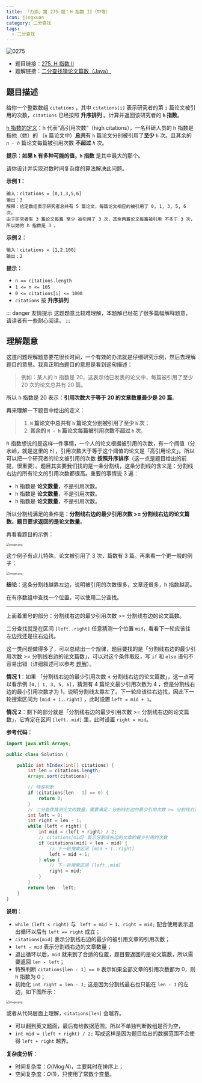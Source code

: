 ```yaml
---
title: 「力扣」第 275 题：H 指数 II（中等）
icon: jingxuan
category: 二分查找
tags: 
  - 二分查找
---
```


![0275](https://tva1.sinaimg.cn/large/008i3skNgy1gx93fac2tcj30p00an74m.jpg)


+ 题目链接：[275. H 指数 II](https://leetcode-cn.com/problems/h-index-ii/)
+ 题解链接：[二分查找猜论文篇数（Java）](https://leetcode-cn.com/problems/h-index-ii/solution/jian-er-zhi-zhi-er-fen-cha-zhao-by-liweiwei1419-2/)

## 题目描述

给你一个整数数组 `citations` ，其中 `citations[i]` 表示研究者的第 `i` 篇论文被引用的次数，`citations` 已经按照 **升序排列** 。计算并返回该研究者的 **`h` 指数**。

[h 指数的定义](https://baike.baidu.com/item/h-index/3991452?fr=aladdin)：h 代表“高引用次数”（high citations），一名科研人员的 h 指数是指他（她）的 （`n` 篇论文中）**总共**有 `h` 篇论文分别被引用了**至少** `h` 次。且其余的 *`n - h`* 篇论文每篇被引用次数 **不超过** *`h`* 次。

**提示：**如果 `h` 有多种可能的值，**`h` 指数** 是其中最大的那个。

请你设计并实现对数时间复杂度的算法解决此问题。

**示例 1：**

```
输入：citations = [0,1,3,5,6]
输出：3 
解释：给定数组表示研究者总共有 5 篇论文，每篇论文相应的被引用了 0, 1, 3, 5, 6 次。
由于研究者有 3 篇论文每篇 至少 被引用了 3 次，其余两篇论文每篇被引用 不多于 3 次，所以她的 h 指数是 3 。
```

**示例 2：**

```
输入：citations = [1,2,100]
输出：2
```

**提示：**

- `n == citations.length`
- `1 <= n <= 105`
- `0 <= citations[i] <= 1000`
- `citations` 按 **升序排列**

::: danger 友情提示
这题题意比较难理解，本题解已经花了很多篇幅解释题意，请读者有一些耐心阅读。
:::


## 理解题意

这道问题理解题意要花很长时间，一个有效的办法就是仔细研究示例，然后去理解题目的意思。我真正明白题目的意思是看到这句描述：

> 例如：某人的 h 指数是 20，这表示他已发表的论文中，每篇被引用了至少 20 次的论文总共有 20 篇。

所以 h 指数是 20 表示：**引用次数大于等于 20 的文章数量最少是 20 篇**。 


再来理解一下题目中给出的定义：

> 1. **`N` 篇论文中总共有 `h` 篇论文分别被引用了至少 `h` 次**；
> 2. **其余的 `N - h` 篇论文每篇被引用次数不超过 `h` 次**。

h 指数想说的是这样一件事情，一个人的论文根据被引用的次数，有一个阈值（分水岭，就是这里的 `h`），引用次数大于等于这个阈值的论文是「高引用论文」。所以可以把一个研究者的论文被引用的次数 **按照升序排序**（这一点是题目给出的前提，很重要）。题目其实要我们找的是一条分割线，这条分割线的含义是：分割线右边的所有论文的引用次数都很高。重要的事情说 3 遍：

+ h 指数是 **论文数量**，不是引用次数。
+ h 指数是 **论文数量**，不是引用次数。
+ h 指数是 **论文数量**，不是引用次数。

所以分割线满足的条件是：**分割线右边的最少引用次数 >= 分割线右边的论文篇数**。**题目要求返回的是论文数量**。

再看看题目的示例：

<img src="https://tva1.sinaimg.cn/large/008i3skNgy1gxdr86nz0qj30ru0didgn.jpg" alt="image.png" style="zoom:50%;" />

这个例子有点儿特殊，论文被引用了 $3$ 次，篇数有 $3$ 篇。再来看一个更一般的例子：

<img src="https://tva1.sinaimg.cn/large/008i3skNgy1gxdr86c4cqj30ru0didgn.jpg" alt="image.png" style="zoom:50%;" />

**结论**：这条分割线越靠左边，说明被引用的次数很多，文章还很多，h 指数越高。

在有序数组中查找一个位置，可以使用二分查找。

---

上面着重号的部分：分割线右边的最少引用次数 >= 分割线右边的论文篇数。

二分查找就是在区间 `[left..right]` 任意猜测一个位置 `mid`，看看下一轮应该往左边找还是往右边找。

这一类问题做得多了，可以总结出一个规律，题目要找的是「分割线右边的最少引用次数 >= 分割线右边的论文篇数」，可以对这个条件取反，写 `if` 和 `else` 语句不容易出错（详细叙述可以参考 [题解](https://leetcode-cn.com/problems/search-insert-position/solution/te-bie-hao-yong-de-er-fen-cha-fa-fa-mo-ban-python-/)）。

**情况 1**：如果 「分割线右边的最少引用次数 < 分割线右边的论文篇数」，这一点可以看示例 `[0,| 1, 3, 5, 6]`，猜测有 4 篇论文最少引用次数为 4 ，但是分割线右边的最小引用次数才为 1，说明分割线太靠左了。下一轮应该往右边找，因此下一轮搜索区间为 `[mid + 1..right]` ，此时设置 `left = mid + 1`。

**情况 2**：剩下的部分就是「分割线右边的最少引用次数 >= 分割线右边的论文篇数」，它肯定在区间 `[left..mid]` 里，此时设置 `right = mid`。


**参考代码**：

```Java []
import java.util.Arrays;

public class Solution {

    public int hIndex(int[] citations) {
        int len = citations.length;
        Arrays.sort(citations);

        // 特殊判断
        if (citations[len - 1] == 0) {
            return 0;
        }
        // 二分查找猜测论文的数量，需要满足：分割线右边的最少引用次数 >= 分割线右边的论文篇数
        int left = 0;
        int right = len - 1;
        while (left < right) {
            int mid = (left + right) / 2;
            // citations[mid] 表示分割线右边的文章的最少引用的次数
            if (citations[mid] < len - mid) {
                // 下一轮搜索区间 [mid + 1..right]
                left = mid + 1;
            } else {
                // 下一轮搜索区间 [left..mid]
                right = mid;
            }
        }
        return len - left;
    }
}
```


**说明**：

+ `while (left < right)` 与 ` left = mid + 1`、`right = mid;` 配合使用表示退出循环以后有 `left == right` 成立；
+ `citations[mid]` 表示分割线右边的最少的被引用文章的引用次数；
+ `left - mid` 表示分割线右边的文章数量；
+ 退出循环以后，`mid` 就来到了合适的位置，题目要返回的是论文篇数，所以需要返回 `len - left`；
+ 特殊判断 `citations[len - 1] == 0` 表示如果全部文章的引用次数都为 $0$，则 h 指数为 $0$；
+ 初始化 `int right = len - 1;` 这是因为分割线最右也只能在 `len - 1` 的左边，如下图所示：

<img src="https://tva1.sinaimg.cn/large/008i3skNgy1gxdr90ug6ij31040bggm1.jpg" alt="image.png" style="zoom:50%;" />

或者从代码层面上理解，`citations[len]` 会越界。


+ 可以翻到英文题面，最后有给数据范围，所以不单独判断数组是否为空，
+ `int mid = (left + right) / 2;` 写成这样是因为题目给出的数据范围不会使得 `left + right` 越界。


**复杂度分析**：

+ 时间复杂度：$O(N\log N)$，主要耗时在排序上；
+ 空间复杂度：$O(1)$，只使用了常数个变量。
